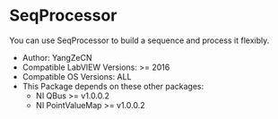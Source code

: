 # SeqProcessor
You can use SeqProcessor to build a sequence and process it flexibly.
* Author: YangZeCN
* Compatible LabVIEW Versions: >= 2016
* Compatible OS Versions: ALL
* This Package depends on these other packages:
    * NI QBus >= v1.0.0.2 
    * NI PointValueMap >= v1.0.0.2 